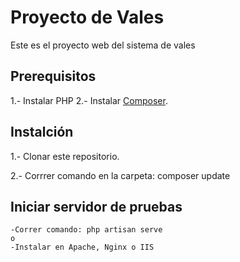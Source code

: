 # Proyecto de Vales

Este es el proyecto web del sistema de vales

## Prerequisitos

1.- Instalar PHP
2.- Instalar [Composer](https://getcomposer.org/).

## Instalción

1.- Clonar este repositorio.

2.- Corrrer comando en la carpeta: composer update 
    
## Iniciar servidor de pruebas

    -Correr comando: php artisan serve
    o
    -Instalar en Apache, Nginx o IIS


